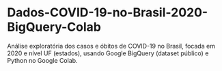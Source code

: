 # Dados-COVID-19-no-Brasil-2020-BigQuery-Colab
Análise exploratória dos casos e óbitos de COVID-19 no Brasil, focada em 2020 e nível UF (estados), usando Google BigQuery (dataset público) e Python no Google Colab.
